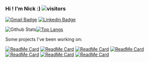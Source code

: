 ### Hi ! I'm Nick :) ![visitors](https://visitor-badge.glitch.me/badge?page_id=zokin)

[![Gmail Badge](https://img.shields.io/badge/-nzioulis@gmail.com-c14438?style=flat-square&logo=Gmail&logoColor=white&link=mailto:nzioulis@gmail.com)](mailto:nzioulis@gmail.com)
[![Linkedin Badge](https://img.shields.io/badge/-nick?style=flat-square&logo=Linkedin&logoColor=white&link=https://www.linkedin.com/in/nikolaos-zioulis/)](https://www.linkedin.com/in/nikolaos-zioulis/)

![Github Stats](https://github-readme-stats.vercel.app/api?username=zokin&count_private=true&show_icons=true)[![Top Langs](https://github-readme-stats.vercel.app/api/top-langs/?username=zokin&layout=compact)](https://github.com/zokin)

Some projects I've been working on:

[![ReadMe Card](https://github-readme-stats.vercel.app/api/pin/?username=VCL3D&repo=VolumetricCapture)](https://vcl3d.github.io/VolumetricCapture/)
[![ReadMe Card](https://github-readme-stats.vercel.app/api/pin/?username=alexd314&repo=nevergrad)](https://alexd314.github.io/nevergrad/)
[![ReadMe Card](https://github-readme-stats.vercel.app/api/pin/?username=VCL3D&repo=StructureNet)](https://vcl3d.github.io/StructureNet/)
[![ReadMe Card](https://github-readme-stats.vercel.app/api/pin/?username=VCL3D&repo=DeepPanoramaLighting)](https://vcl3d.github.io/DeepPanoramaLighting/)
[![ReadMe Card](https://github-readme-stats.vercel.app/api/pin/?username=VCL3D&repo=SphericalViewSynthesis)](https://vcl3d.github.io/SphericalViewSynthesis/)
[![ReadMe Card](https://github-readme-stats.vercel.app/api/pin/?username=VCL3D&repo=3D60)](https://vcl3d.github.io/3D60/)
[![ReadMe Card](https://github-readme-stats.vercel.app/api/pin/?username=VCL3D&repo=UAVA)](https://vcl3d.github.io/UAVA/)





